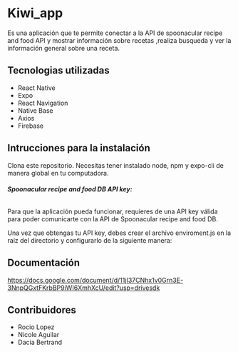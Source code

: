 # Kiwi_app
Es una aplicación que te permite conectar a la API de 
spoonacular recipe and food API y mostrar información
sobre recetas ,realiza busqueda y ver la información 
general sobre una receta.



## Tecnologias utilizadas
- React Native 
- Expo
- React Navigation
- Native Base
- Axios
- Firebase

## Intrucciones para la instalación
Clona este repositorio. Necesitas tener instalado node, npm y expo-cli de manera global en tu computadora.

###### **Spoonacular recipe and food DB API key:**
Para que la aplicación pueda funcionar, requieres de una API key válida para poder comunicarte con la API de Spoonacular recipe and food  DB. 

Una vez que obtengas tu API key, debes crear el archivo enviroment.js en la raíz del directorio y configurarlo de la siguiente manera:


## Documentación
https://docs.google.com/document/d/11jI37CNhx1v0Grn3E-3NnpQGxtFKrbBP9iWI6XmhXcU/edit?usp=drivesdk

## Contribuidores
- Rocio Lopez
- Nicole Aguilar
- Dacia Bertrand
